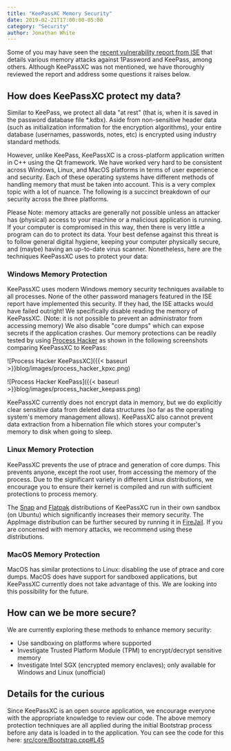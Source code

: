 ```yaml
---
title: "KeePassXC Memory Security"
date: 2019-02-21T17:00:00-05:00
category: "Security"
author: Jonathan White
---
```


Some of you may have seen the [recent vulnerability report from ISE](https://www.securityevaluators.com/casestudies/password-manager-hacking/) that details various memory attacks against 1Password and KeePass, among others. Although KeePassXC was not mentioned, we have thoroughly reviewed the report and address some questions it raises below.

<!--more-->

## How does KeePassXC protect my data?
Similar to KeePass, we protect all data "at rest" (that is, when it is saved in the password database file *.kdbx). Aside from non-sensitive header data (such as initialization information for the encryption algorithms), your entire database (usernames, passwords, notes, etc) is encrypted using industry standard methods.

However, unlike KeePass, KeePassXC is a cross-platform application written in C++ using the Qt framework. We have worked very hard to be consistent across Windows, Linux, and MacOS platforms in terms of user experience and security. Each of these operating systems have different methods of handling memory that must be taken into account. This is a very complex topic with a lot of nuance. The following is a succinct breakdown of our security across the three platforms.

Please Note: memory attacks are generally not possible unless an attacker has (physical) access to your machine or a malicious application is running. If your computer is compromised in this way, then there is very little a program can do to protect its data. Your best defense against this threat is to follow general digital hygiene, keeping your computer physically secure, and (maybe) having an up-to-date virus scanner. Nonetheless, here are the techniques KeePassXC uses to protect your data:

### Windows Memory Protection
KeePassXC uses modern Windows memory security techniques available to all processes. None of the other password managers featured in the ISE report have implemented this security. If they had, the ISE attacks would have failed outright! We specifically disable reading the memory of KeePassXC. (Note: it is not possible to prevent an administrator from accessing memory) We also disable "core dumps" which can expose secrets if the application crashes. Our memory protections can be readily tested by using [Process Hacker](https://processhacker.sourceforge.io/) as shown in the following screenshots comparing KeePassXC to KeePass:

![Process Hacker KeePassXC]({{< baseurl >}}blog/images/process_hacker_kpxc.png)

![Process Hacker KeePass]({{< baseurl >}}blog/images/process_hacker_keepass.png)

KeePassXC currently does not encrypt data in memory, but we do explicitly clear sensitive data from deleted data structures (so far as the operating system's memory management allows). KeePassXC also cannot prevent data extraction from a hibernation file which stores your computer's memory to disk when going to sleep.

### Linux Memory Protection
KeePassXC prevents the use of ptrace and generation of core dumps. This prevents anyone, except the root user, from accessing the memory of the process. Due to the significant variety in different Linux distributions, we encourage you to ensure their kernel is compiled and run with sufficient protections to process memory.

The [Snap](https://snapcraft.io/keepassxc) and [Flatpak](https://flathub.org/apps/details/org.keepassxc.KeePassXC) distributions of KeePassXC run in their own sandbox (on Ubuntu) which significantly increases their memory security. The AppImage distribution can be further secured by running it in [FireJail](https://firejail.wordpress.com/). If you are concerned with memory attacks, we recommend using these distributions.

### MacOS Memory Protection
MacOS has similar protections to Linux: disabling the use of ptrace and core dumps. MacOS does have support for sandboxed applications, but KeePassXC currently does not take advantage of this. We are looking into this possibility for the future.

## How can we be more secure?
We are currently exploring these methods to enhance memory security:

* Use sandboxing on platforms where supported
* Investigate Trusted Platform Module (TPM) to encrypt/decrypt sensitive memory
* Investigate Intel SGX (encrypted memory enclaves); only available for Windows and Linux (unofficial)

## Details for the curious
Since KeePassXC is an open source application, we encourage everyone with the appropriate knowledge to review our code. The above memory protection techniques are all applied during the initial Bootstrap process before any data is loaded in to the application. You can see the code for this here: [src/core/Bootstrap.cpp#L45](https://github.com/keepassxreboot/keepassxc/blob/develop/src/core/Bootstrap.cpp#L45)
